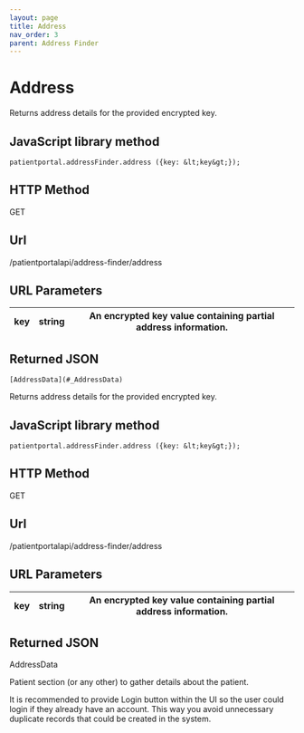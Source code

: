 ```yaml
---
layout: page
title: Address
nav_order: 3
parent: Address Finder
---
```


# Address

Returns address details for the provided encrypted key.

## JavaScript library method

```
patientportal.addressFinder.address ({key: &lt;key&gt;});
```

## HTTP Method

GET

## ****Url****

/patientportalapi/address-finder/address

## URL Parameters

| key | string | An encrypted key value containing partial address information. |
| --- | --- | --- |

## Returned JSON

```
[AddressData](#_AddressData)
```

Returns address details for the provided encrypted key.

## JavaScript library method

```
patientportal.addressFinder.address ({key: &lt;key&gt;});
```

## HTTP Method

GET

## ****Url****

/patientportalapi/address-finder/address

## URL Parameters

| key | string | An encrypted key value containing partial address information. |
| --- | --- | --- |

## Returned JSON

AddressData

Patient section (or any other) to gather details about the patient.

It is recommended to provide Login button within the UI so the user could login if they already have an account. This way you avoid unnecessary duplicate records that could be created in the system.
